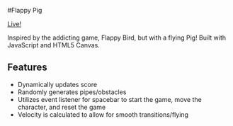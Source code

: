 #Flappy Pig

[Live!](https://www.linkedin.com/in/karensling)

Inspired by the addicting game, Flappy Bird, but with a flying Pig! Built with JavaScript and HTML5 Canvas.

## Features
* Dynamically updates score
* Randomly generates pipes/obstacles
* Utilizes event listener for spacebar to start the game, move the character, and reset the game
* Velocity is calculated to allow for smooth transitions/flying
